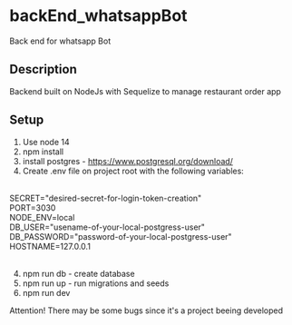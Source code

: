 # backEnd_whatsappBot
Back end for whatsapp Bot

## Description
Backend built on NodeJs with Sequelize to manage restaurant order app

## Setup

1) Use node 14
2) npm install
3) install postgres - https://www.postgresql.org/download/
4) Create .env file on project root with the following variables:
</br>
SECRET="desired-secret-for-login-token-creation"
</br>
PORT=3030
</br>
NODE_ENV=local
</br>
DB_USER="usename-of-your-local-postgress-user"
</br>
DB_PASSWORD="password-of-your-local-postgress-user"
</br>
HOSTNAME=127.0.0.1
</br>
</br>

4) npm run db - create database
5) npm run up - run migrations and seeds
6) npm run dev


Attention!
There may be some bugs since it's a project beeing developed